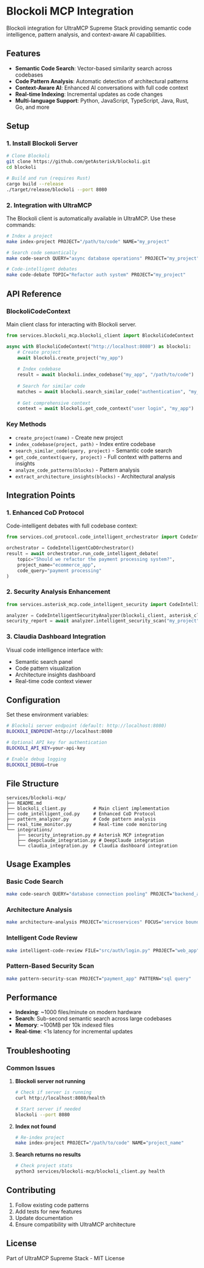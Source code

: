 # Blockoli MCP Integration

Blockoli integration for UltraMCP Supreme Stack providing semantic code intelligence, pattern analysis, and context-aware AI capabilities.

## Features

- **Semantic Code Search**: Vector-based similarity search across codebases
- **Code Pattern Analysis**: Automatic detection of architectural patterns
- **Context-Aware AI**: Enhanced AI conversations with full code context
- **Real-time Indexing**: Incremental updates as code changes
- **Multi-language Support**: Python, JavaScript, TypeScript, Java, Rust, Go, and more

## Setup

### 1. Install Blockoli Server

```bash
# Clone Blockoli
git clone https://github.com/getAsterisk/blockoli.git
cd blockoli

# Build and run (requires Rust)
cargo build --release
./target/release/blockoli --port 8080
```

### 2. Integration with UltraMCP

The Blockoli client is automatically available in UltraMCP. Use these commands:

```bash
# Index a project
make index-project PROJECT="/path/to/code" NAME="my_project"

# Search code semantically  
make code-search QUERY="async database operations" PROJECT="my_project"

# Code-intelligent debates
make code-debate TOPIC="Refactor auth system" PROJECT="my_project"
```

## API Reference

### BlockoliCodeContext

Main client class for interacting with Blockoli server.

```python
from services.blockoli_mcp.blockoli_client import BlockoliCodeContext

async with BlockoliCodeContext("http://localhost:8080") as blockoli:
    # Create project
    await blockoli.create_project("my_app")
    
    # Index codebase
    result = await blockoli.index_codebase("my_app", "/path/to/code")
    
    # Search for similar code
    matches = await blockoli.search_similar_code("authentication", "my_app")
    
    # Get comprehensive context
    context = await blockoli.get_code_context("user login", "my_app")
```

### Key Methods

- `create_project(name)` - Create new project
- `index_codebase(project, path)` - Index entire codebase  
- `search_similar_code(query, project)` - Semantic code search
- `get_code_context(query, project)` - Full context with patterns and insights
- `analyze_code_patterns(blocks)` - Pattern analysis
- `extract_architecture_insights(blocks)` - Architectural analysis

## Integration Points

### 1. Enhanced CoD Protocol

Code-intelligent debates with full codebase context:

```python
from services.cod_protocol.code_intelligent_orchestrator import CodeIntelligentCoDOrchestrator

orchestrator = CodeIntelligentCoDOrchestrator()
result = await orchestrator.run_code_intelligent_debate(
    topic="Should we refactor the payment processing system?",
    project_name="ecommerce_app",
    code_query="payment processing"
)
```

### 2. Security Analysis Enhancement

```python
from services.asterisk_mcp.code_intelligent_security import CodeIntelligentSecurityAnalyzer

analyzer = CodeIntelligentSecurityAnalyzer(blockoli_client, asterisk_client)
security_report = await analyzer.intelligent_security_scan("my_project", "authentication")
```

### 3. Claudia Dashboard Integration

Visual code intelligence interface with:
- Semantic search panel
- Code pattern visualization  
- Architecture insights dashboard
- Real-time code context viewer

## Configuration

Set these environment variables:

```bash
# Blockoli server endpoint (default: http://localhost:8080)
BLOCKOLI_ENDPOINT=http://localhost:8080

# Optional API key for authentication
BLOCKOLI_API_KEY=your-api-key

# Enable debug logging
BLOCKOLI_DEBUG=true
```

## File Structure

```
services/blockoli-mcp/
├── README.md
├── blockoli_client.py          # Main client implementation
├── code_intelligent_cod.py     # Enhanced CoD Protocol
├── pattern_analyzer.py         # Code pattern analysis
├── real_time_monitor.py        # Real-time code monitoring
└── integrations/
    ├── security_integration.py # Asterisk MCP integration
    ├── deepclaude_integration.py # DeepClaude integration
    └── claudia_integration.py  # Claudia dashboard integration
```

## Usage Examples

### Basic Code Search

```bash
make code-search QUERY="database connection pooling" PROJECT="backend_api"
```

### Architecture Analysis

```bash
make architecture-analysis PROJECT="microservices" FOCUS="service boundaries"
```

### Intelligent Code Review

```bash
make intelligent-code-review FILE="src/auth/login.py" PROJECT="web_app"
```

### Pattern-Based Security Scan

```bash
make pattern-security-scan PROJECT="payment_app" PATTERN="sql query"
```

## Performance

- **Indexing**: ~1000 files/minute on modern hardware
- **Search**: Sub-second semantic search across large codebases  
- **Memory**: ~100MB per 10k indexed files
- **Real-time**: <1s latency for incremental updates

## Troubleshooting

### Common Issues

1. **Blockoli server not running**
   ```bash
   # Check if server is running
   curl http://localhost:8080/health
   
   # Start server if needed
   blockoli --port 8080
   ```

2. **Index not found**
   ```bash
   # Re-index project
   make index-project PROJECT="/path/to/code" NAME="project_name"
   ```

3. **Search returns no results**
   ```bash
   # Check project stats
   python3 services/blockoli-mcp/blockoli_client.py health
   ```

## Contributing

1. Follow existing code patterns
2. Add tests for new features
3. Update documentation
4. Ensure compatibility with UltraMCP architecture

## License

Part of UltraMCP Supreme Stack - MIT License